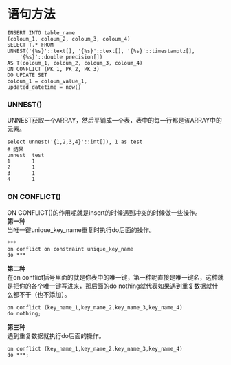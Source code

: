 # 语句方法
```
INSERT INTO table_name
(coloum_1, coloum_2, coloum_3, coloum_4)
SELECT T.* FROM
UNNEST('{%s}'::text[], '{%s}'::text[], '{%s}'::timestamptz[],
    '{%s}'::double precision[])
AS T(coloum_1, coloum_2, coloum_3, coloum_4)
ON CONFLICT (PK_1, PK_2, PK_3)
DO UPDATE SET
coloum_1 = coloum_value_1,
updated_datetime = now()
```


### UNNEST()
UNNEST获取一个ARRAY，然后平铺成一个表，表中的每一行都是该ARRAY中的元素。   
```
select unnest('{1,2,3,4}'::int[]), 1 as test
# 结果
unnest	test
1	    1
2	    1
3	    1
4	    1
```


### ON CONFLICT()
ON CONFLICT()的作用呢就是insert的时候遇到冲突的时候做一些操作。  
**第一种**   
当唯一键unique_key_name重复时执行do后面的操作。  
```
***
on conflict on constraint unique_key_name 
do ***
```
**第二种**   
在on conflict括号里面的就是你表中的唯一键，第一种呢直接是唯一键名，这种就是把你的各个唯一键写进来，那后面的do nothing就代表如果遇到重复数据就什么都不干（也不添加）。
```
on conflict (key_name_1,key_name_2,key_name_3,key_name_4) 
do nothing;
```
**第三种**   
遇到重复数据就执行do后面的操作。  
```
on conflict (key_name_1,key_name_2,key_name_3,key_name_4) 
do ***;
```

